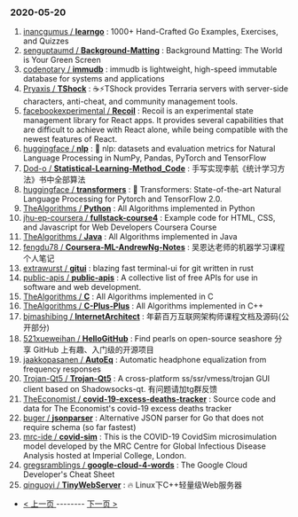 ### 2020-05-20 
1. [
        inancgumus /
**learngo**](https://github.com/inancgumus/learngo) : 1000+ Hand-Crafted Go Examples, Exercises, and Quizzes
1. [
        senguptaumd /
**Background-Matting**](https://github.com/senguptaumd/Background-Matting) : Background Matting: The World is Your Green Screen
1. [
        codenotary /
**immudb**](https://github.com/codenotary/immudb) : immudb is lightweight, high-speed immutable database for systems and applications
1. [
        Pryaxis /
**TShock**](https://github.com/Pryaxis/TShock) : ☕️⚡️TShock provides Terraria servers with server-side characters, anti-cheat, and community management tools.
1. [
        facebookexperimental /
**Recoil**](https://github.com/facebookexperimental/Recoil) : Recoil is an experimental state management library for React apps. It provides several capabilities that are difficult to achieve with React alone, while being compatible with the newest features of React.
1. [
        huggingface /
**nlp**](https://github.com/huggingface/nlp) : 🤗 nlp: datasets and evaluation metrics for Natural Language Processing in NumPy, Pandas, PyTorch and TensorFlow
1. [
        Dod-o /
**Statistical-Learning-Method_Code**](https://github.com/Dod-o/Statistical-Learning-Method_Code) : 手写实现李航《统计学习方法》书中全部算法
1. [
        huggingface /
**transformers**](https://github.com/huggingface/transformers) : 🤗 Transformers: State-of-the-art Natural Language Processing for Pytorch and TensorFlow 2.0.
1. [
        TheAlgorithms /
**Python**](https://github.com/TheAlgorithms/Python) : All Algorithms implemented in Python
1. [
        jhu-ep-coursera /
**fullstack-course4**](https://github.com/jhu-ep-coursera/fullstack-course4) : Example code for HTML, CSS, and Javascript for Web Developers Coursera Course
1. [
        TheAlgorithms /
**Java**](https://github.com/TheAlgorithms/Java) : All Algorithms implemented in Java
1. [
        fengdu78 /
**Coursera-ML-AndrewNg-Notes**](https://github.com/fengdu78/Coursera-ML-AndrewNg-Notes) : 吴恩达老师的机器学习课程个人笔记
1. [
        extrawurst /
**gitui**](https://github.com/extrawurst/gitui) : blazing fast terminal-ui for git written in rust
1. [
        public-apis /
**public-apis**](https://github.com/public-apis/public-apis) : A collective list of free APIs for use in software and web development.
1. [
        TheAlgorithms /
**C**](https://github.com/TheAlgorithms/C) : All Algorithms implemented in C
1. [
        TheAlgorithms /
**C-Plus-Plus**](https://github.com/TheAlgorithms/C-Plus-Plus) : All Algorithms implemented in C++
1. [
        bjmashibing /
**InternetArchitect**](https://github.com/bjmashibing/InternetArchitect) : 年薪百万互联网架构师课程文档及源码(公开部分)
1. [
        521xueweihan /
**HelloGitHub**](https://github.com/521xueweihan/HelloGitHub) : Find pearls on open-source seashore 分享 GitHub 上有趣、入门级的开源项目
1. [
        jaakkopasanen /
**AutoEq**](https://github.com/jaakkopasanen/AutoEq) : Automatic headphone equalization from frequency responses
1. [
        Trojan-Qt5 /
**Trojan-Qt5**](https://github.com/Trojan-Qt5/Trojan-Qt5) : A cross-platform ss/ssr/vmess/trojan GUI client based on Shadowsocks-qt. 有问题请加tg群反馈
1. [
        TheEconomist /
**covid-19-excess-deaths-tracker**](https://github.com/TheEconomist/covid-19-excess-deaths-tracker) : Source code and data for The Economist's covid-19 excess deaths tracker
1. [
        buger /
**jsonparser**](https://github.com/buger/jsonparser) : Alternative JSON parser for Go that does not require schema (so far fastest)
1. [
        mrc-ide /
**covid-sim**](https://github.com/mrc-ide/covid-sim) : This is the COVID-19 CovidSim microsimulation model developed by the MRC Centre for Global Infectious Disease Analysis hosted at Imperial College, London.
1. [
        gregsramblings /
**google-cloud-4-words**](https://github.com/gregsramblings/google-cloud-4-words) : The Google Cloud Developer's Cheat Sheet
1. [
        qinguoyi /
**TinyWebServer**](https://github.com/qinguoyi/TinyWebServer) : 🔥 Linux下C++轻量级Web服务器 

- [ < 上一页 ](https://github.com/able8/github-trending-daily-record/blob/master/2020-05-19.md) -------- [ 下一页 > ](https://github.com/able8/github-trending-daily-record/blob/master/2020-05-21.md)